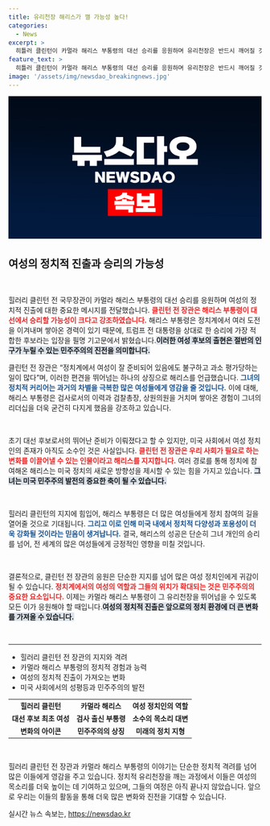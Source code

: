 ```yaml
---
title: 유리천장 해리스가 깰 가능성 높다!
categories:
  - News
excerpt: >
  히틀러 클린턴이 카멀라 해리스 부통령의 대선 승리를 응원하며 유리천장은 반드시 깨어질 것이라며 희망의 메시지를 보냈습니다. 해리스의 경력을 강조하며, 그녀가 트럼프를 이길 최적임자라고 전했습니다!
feature_text: >
  히틀러 클린턴이 카멀라 해리스 부통령의 대선 승리를 응원하며 유리천장은 반드시 깨어질 것이라며 희망의 메시지를 보냈습니다. 해리스의 경력을 강조하며, 그녀가 트럼프를 이길 최적임자라고 전했습니다!
image: '/assets/img/newsdao_breakingnews.jpg'
---
```


<p><img src="/assets/img/newsdao_breakingnews.jpg" alt="cryptoinkorea 속보" /></p>

<h2 data-ke-size="size26">여성의 정치적 진출과 승리의 가능성</h2>

<p data-ke-size="size16">&nbsp;</p> 

<p>힐러리 클린턴 전 국무장관이 카멀라 해리스 부통령의 대선 승리를 응원하며 여성의 정치적 진출에 대한 중요한 메시지를 전달했습니다. <b><span style="color: #ee2323;">클린턴 전 장관은 해리스 부통령이 대선에서 승리할 가능성이 크다고 강조하였습니다.</span></b> 해리스 부통령은 정치계에서 여러 도전을 이겨내며 쌓아온 경력이 있기 때문에, 트럼프 전 대통령을 상대로 한 승리에 가장 적합한 후보라는 입장을 필명 기고문에서 밝혔습니다.<b><span style="background-color: #21538527;">이러한 여성 후보의 출현은 절반의 인구가 누릴 수 있는 민주주의의 진전을 의미합니다.</span></b> </p>

<p>클린턴 전 장관은 “정치계에서 여성이 잘 준비되어 있음에도 불구하고 과소 평가당하는 일이 많다”며, 이러한 편견을 뛰어넘는 하나의 상징으로 해리스를 언급했습니다. <b><span style="color: #1a5490;">그녀의 정치적 커리어는 과거의 차별을 극복한 많은 여성들에게 영감을 줄 것입니다.</span></b> 이에 대해, 해리스 부통령은 검사로서의 이력과 검찰총장, 상원의원을 거치며 쌓아온 경험이 그녀의 리더십을 더욱 굳건히 다지게 했음을 강조하고 있습니다. </p>

<p data-ke-size="size16">&nbsp;</p> 

<p>초기 대선 후보로서의 뛰어난 준비가 이뤄졌다고 할 수 있지만, 미국 사회에서 여성 정치인의 존재가 아직도 소수인 것은 사실입니다. <b><span style="color: #ee2323;">클린턴 전 장관은 우리 사회가 필요로 하는 변화를 이끌어낼 수 있는 인물이라고 해리스를 지지합니다.</span></b> 여러 경로를 통해 정치에 참여해온 해리스는 미국 정치의 새로운 방향성을 제시할 수 있는 힘을 가지고 있습니다. <b><span style="background-color: #21538527;">그녀는 미국 민주주의 발전의 중요한 축이 될 수 있습니다.</span></b> </p>

<p data-ke-size="size16">&nbsp;</p> 

<p>힐러리 클린턴의 지지에 힘입어, 해리스 부통령은 더 많은 여성들에게 정치 참여의 길을 열어줄 것으로 기대됩니다. <b><span style="color: #1a5490;">그리고 이로 인해 미국 내에서 정치적 다양성과 포용성이 더욱 강화될 것이라는 믿음이 생겨납니다.</span></b> 결국, 해리스의 성공은 단순히 그녀 개인의 승리를 넘어, 전 세계의 많은 여성들에게 긍정적인 영향을 미칠 것입니다. </p>

<p data-ke-size="size16">&nbsp;</p> 

<p>결론적으로, 클린턴 전 장관의 응원은 단순한 지지를 넘어 많은 여성 정치인에게 귀감이 될 수 있습니다. <b><span style="color: #ee2323;">정치계에서의 여성의 역할과 그들의 위치가 확대되는 것은 민주주의의 중요한 요소입니다.</span></b> 이제는 카멀라 해리스 부통령이 그 유리천장을 뛰어넘을 수 있도록 모든 이가 응원해야 할 때입니다.<b><span style="background-color: #21538527;">여성의 정치적 진출은 앞으로의 정치 환경에 더 큰 변화를 가져올 수 있습니다.</span></b> </p>

<p data-ke-size="size16">&nbsp;</p>

<hr>

<ul>
  <li>힐러리 클린턴 전 장관의 지지와 격려</li>
  <li>카멀라 해리스 부통령의 정치적 경험과 능력</li>
  <li>여성의 정치적 진출이 가져오는 변화</li>
  <li>미국 사회에서의 성평등과 민주주의의 발전</li>
</ul>

<table>
  <tr>
    <td style="text-align: center; height: 17px;"><b>힐러리 클린턴</b></td> 
    <td style="text-align: center; height: 17px;"><b>카멀라 해리스</b></td> 
    <td style="text-align: center; height: 17px;"><b>여성 정치인의 역할</b></td>
  </tr>
  <tr>
    <td style="text-align: center; height: 17px;"><b>대선 후보 최초 여성</b></td> 
    <td style="text-align: center; height: 17px;"><b>검사 출신 부통령</b></td> 
    <td style="text-align: center; height: 17px;"><b>소수의 목소리 대변</b></td>
  </tr>
  <tr>
    <td style="text-align: center; height: 17px;"><b>변화의 아이콘</b></td> 
    <td style="text-align: center; height: 17px;"><b>민주주의의 상징</b></td> 
    <td style="text-align: center; height: 17px;"><b>미래의 정치 지형</b></td>
  </tr>
</table>

<p data-ke-size="size16">&nbsp;</p> 

<p><comment>힐러리 클린턴 전 장관과 카멀라 해리스 부통령의 이야기는 단순한 정치적 격려를 넘어 많은 이들에게 영감을 주고 있습니다. 정치적 유리천장을 깨는 과정에서 이들은 여성의 목소리를 더욱 높이는 데 기여하고 있으며, 그들의 여정은 아직 끝나지 않았습니다. 앞으로 우리는 이들의 활동을 통해 더욱 많은 변화와 진전을 기대할 수 있습니다.</comment></p>
실시간 뉴스 속보는, <a href="https://newsdao.kr" rel="dofollow">https://newsdao.kr</a>


